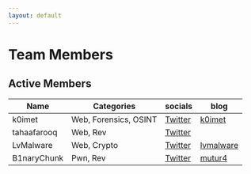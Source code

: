 ```yaml
---
layout: default
---
```

# Team Members

## Active Members

| Name | Categories | socials | blog | 
| -------| ------ | ------| ------|
| k0imet | Web, Forensics, OSINT| [Twitter](https://twitter.com/k0imet_)| [k0imet](https://blog.k0imet.tech)
| tahaafarooq | Web, Rev | [Twitter](https://twitter.com/tahaafarooq)|
| LvMalware | Web, Crypto | [Twitter](https://twitter.com/lvmalware)| [lvmalware](https://lvmwalware.github.io)
| B1naryChunk | Pwn, Rev | [Twitter](https://twitter.com/BinaryChunk)|[mutur4](https://mutur4.github.io/posts/)
